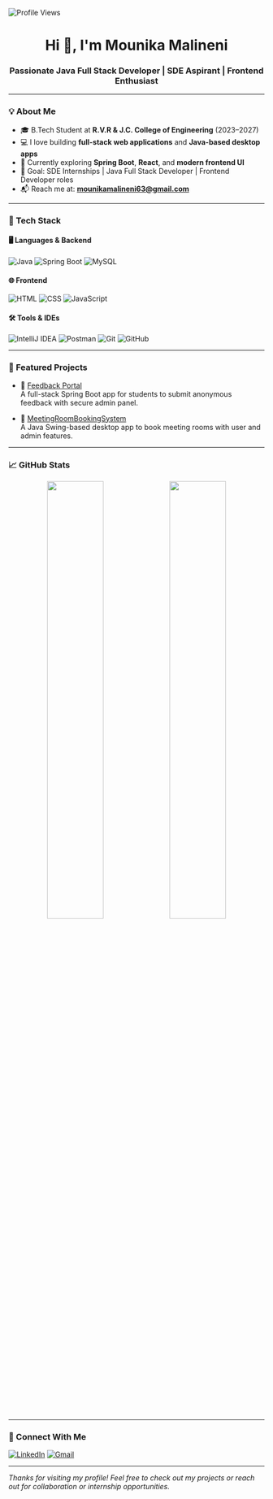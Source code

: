 ![Profile Views](https://komarev.com/ghpvc/?username=mounikamalineni26&color=blue)
<h1 align="center">Hi 👋, I'm Mounika Malineni</h1>
<h3 align="center">Passionate Java Full Stack Developer | SDE Aspirant | Frontend Enthusiast</h3>

---

### 💡 About Me
- 🎓 B.Tech Student at **R.V.R & J.C. College of Engineering** (2023–2027)  
- 💻 I love building **full-stack web applications** and **Java-based desktop apps**
- 🌱 Currently exploring **Spring Boot**, **React**, and **modern frontend UI**
- 🎯 Goal: SDE Internships | Java Full Stack Developer | Frontend Developer roles
- 📬 Reach me at: **mounikamalineni63@gmail.com**

---

### 🚀 Tech Stack

#### 🖥️ Languages & Backend
![Java](https://img.shields.io/badge/Java-007396?style=flat-square&logo=java&logoColor=white)
![Spring Boot](https://img.shields.io/badge/Spring%20Boot-6DB33F?style=flat-square&logo=spring-boot&logoColor=white)
![MySQL](https://img.shields.io/badge/MySQL-005C84?style=flat-square&logo=mysql&logoColor=white)

#### 🌐 Frontend
![HTML](https://img.shields.io/badge/HTML5-E34F26?style=flat-square&logo=html5&logoColor=white)
![CSS](https://img.shields.io/badge/CSS3-1572B6?style=flat-square&logo=css3&logoColor=white)
![JavaScript](https://img.shields.io/badge/JavaScript-F7DF1E?style=flat-square&logo=javascript&logoColor=black)

#### 🛠️ Tools & IDEs
![IntelliJ IDEA](https://img.shields.io/badge/IntelliJIDEA-000000?style=flat-square&logo=intellij-idea&logoColor=white)
![Postman](https://img.shields.io/badge/Postman-FF6C37?style=flat-square&logo=postman&logoColor=white)
![Git](https://img.shields.io/badge/Git-F05032?style=flat-square&logo=git&logoColor=white)
![GitHub](https://img.shields.io/badge/GitHub-181717?style=flat-square&logo=github&logoColor=white)

---

### 📌 Featured Projects

- 🔐 [Feedback Portal](https://github.com/mounikamalineni26/feedback-portal)  
  A full-stack Spring Boot app for students to submit anonymous feedback with secure admin panel.

- 🏢 [MeetingRoomBookingSystem](https://github.com/mounikamalineni26/MeetingRoomBookingSystem)  
  A Java Swing-based desktop app to book meeting rooms with user and admin features.

---

### 📈 GitHub Stats

<p align="center">
  <img src="https://github-readme-stats.vercel.app/api?username=mounikamalineni26&show_icons=true&theme=radical" width="47%"/>
  <img src="https://github-readme-streak-stats.herokuapp.com/?user=mounikamalineni26&theme=radical" width="47%"/>
</p>

---

### 🔗 Connect With Me

[![LinkedIn](https://img.shields.io/badge/Mounika%20Malineni-0077B5?style=flat-square&logo=linkedin&logoColor=white)](https://www.linkedin.com/in/mounikamalineni)
[![Gmail](https://img.shields.io/badge/Gmail-D14836?style=flat-square&logo=gmail&logoColor=white)](mailto:mounikamalineni63@gmail.com)

---

*Thanks for visiting my profile! Feel free to check out my projects or reach out for collaboration or internship opportunities.*
